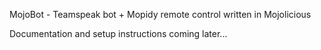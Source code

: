 MojoBot - Teamspeak bot + Mopidy remote control written in Mojolicious

Documentation and setup instructions coming later...
